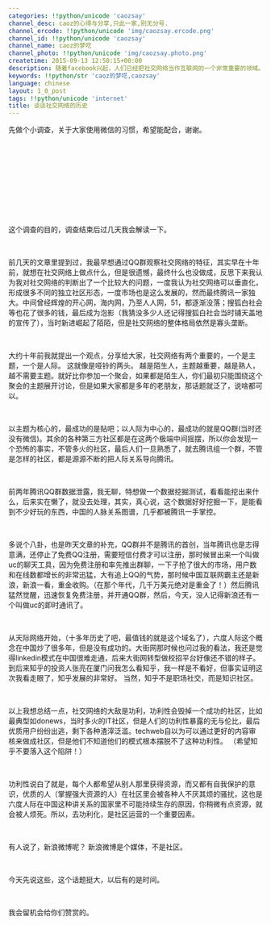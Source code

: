 ```yaml
---
categories: !!python/unicode 'caozsay'
channel_desc: caoz的心得与分享,只此一家,别无分号.
channel_ercode: !!python/unicode 'img/caozsay.ercode.png'
channel_id: !!python/unicode 'caozsay'
channel_name: caoz的梦呓
channel_photo: !!python/unicode 'img/caozsay.photo.png'
createtime: 2015-09-13 12:50:15+00:00
description: 随着facebook兴起，人们已经把社交网络当作互联网的一个非常重要的领域。今天反思一下历史，希望对未来有所帮助。
keywords: !!python/str 'caoz的梦呓,caozsay'
language: chinese
layout: 1_0_post
tags: !!python/unicode 'internet'
title: 谈谈社交网络的历史
---
```

<div class="rich_media_content" id="js_content">
<p>
         先做个小调查，关于大家使用微信的习惯，希望能配合，谢谢。
        </p>
<p>
<span class="vote_area">
<iframe allowfullscreen="" class="vote_iframe js_editor_vote_card" data-display-src="/cgi-bin/readtemplate?t=vote/vote-new_tmpl&amp;__biz=MzI0MjA1Mjg2Ng==&amp;supervoteid=1408568&amp;token=202791774#none&amp;lang=zh_CN" data-display-style="height: 317px;" data-src="/mp/newappmsgvote?action=show&amp;__biz=MzI0MjA1Mjg2Ng==&amp;supervoteid=1408568#wechat_redirect" data-supervoteid="1408568" frameborder="0" scrolling="no">
</iframe>
<span class="vote_box skin_help po_left">
</span>
<span class="vote_box skin_help po_right">
</span>
</span>
</p>
<p>
         这个调查的目的，调查结束后过几天我会解读一下。
        </p>
<p>
<br/>
</p>
<p>
         前几天的文章里提到过，我最早想通过QQ群观察社交网络的特征，其实早在十年前，就想在社交网络上做点什么，但是很遗憾，最终什么也没做成，反思下来我认为我对社交网络的判断出了一个比较大的问题，一度我认为社交网络可以垂直化，形成很多不同的独立社区形态，一度市场也是这么发展的，然而最终腾讯一家独大。中间曾经辉煌的开心网，海内网，乃至人人网，51，都逐渐没落；搜狐白社会等也花了很多的钱，最后成为泡影（我猜没多少人还记得搜狐白社会当时铺天盖地的宣传了），当时新进崛起了陌陌，但是社交网络的整体格局依然是寡头垄断。
        </p>
<p>
<br/>
</p>
<p>
         大约十年前我就提出一个观点，分享给大家，社交网络有两个重要的，一个是主题，一个是人际。 这就像是哑铃的两头。 越是陌生人，主题越重要，越是熟人，越不需要主题。就好比你参加一个聚会，如果都是陌生人，你们最初只能围绕这个聚会的主题展开讨论，但是如果大家都是多年的老朋友，那话题就泛了，说啥都可以。
        </p>
<p>
<br/>
</p>
<p>
         以主题为核心的，最成功的是贴吧；以人际为中心的，最成功的就是QQ群(当时还没有微信)。其余的各种第三方社区都是在这两个极端中间摇摆，所以你会发现一个恐怖的事实，不管多火的社区，最后人们一旦熟悉了，就去腾讯组一个群，不管是怎样的社区，都是源源不断的把人际关系导向腾讯。
        </p>
<p>
<br/>
</p>
<p>
         前两年腾讯QQ群数据泄露，我无聊，特想做一个数据挖掘测试，看看能挖出来什么，后来实在懒了，就没去处理，其实，真心说，这个数据好好挖掘一下，是能看到不少好玩的东西，中国的人脉关系图谱，几乎都被腾讯一手掌控。
        </p>
<p>
<br/>
</p>
<p>
         多说个八卦，也是昨天文章的补充，QQ群并不是腾讯的首创，当年腾讯也是志得意满，还停止了免费QQ注册，需要短信付费才可以注册，那时候冒出来一个叫做uc的聊天工具，因为免费注册和率先推出群聊，一下子抢了很大的市场，用户数和在线数都增长的非常迅猛，大有追上QQ的气势，那时候中国互联网霸主还是新浪，新浪一看，重金收购。（在那个年代，几千万美元绝对是重金了！）然后腾讯猛然觉醒，迅速恢复免费注册，并开通QQ群，然后，今天，没人记得新浪还有一个叫做uc的即时通讯了。
        </p>
<p>
<br/>
</p>
<p>
         从天际网络开始，（十多年历史了吧，最值钱的就是这个域名了），六度人际这个概念在中国炒了很多年，但是没有成功的。大街网那时候也问过我的看法，我还是觉得linkedin模式在中国很难走通，后来大街网转型做校招平台好像还不错的样子。到后来知乎的投资人张亮在厦门问我怎么看知乎，我一样是不看好，但事实证明这次我看走眼了，知乎发展的非常好。 当然，知乎不是职场社交，而是知识社区。
        </p>
<p>
<br/>
</p>
<p>
         以上我想总结一点，社交网络的大敌是功利，功利性会毁掉一个成功的社区，比如最典型如donews，当时多火的IT社区，但是人们的功利性暴露的无与伦比，最后优质用户纷纷出逃，剩下各种渣滓泛滥。techweb自以为可以通过更好的内容审核来做成社区，但是他们不知道他们的模式根本摆脱不了这种功利性。 （希望知乎不要落入这个陷阱！）
        </p>
<p>
<br/>
</p>
<p>
         功利性说白了就是，每个人都希望从别人那里获得资源，而又都有自我保护的意识，优质的人（掌握强大资源的人）在社区里会被各种人不厌其烦的骚扰，这也是六度人际在中国这种讲关系的国家里不可能持续生存的原因，你稍微有点资源，就会被人烦死。所以，去功利化，是社区运营的一个重要因素。
        </p>
<p>
<br/>
</p>
<p>
         有人说了，新浪微博呢？ 新浪微博是个媒体，不是社区。
        </p>
<p>
<br/>
</p>
<p>
         今天先说这些，这个话题挺大，以后有的是时间。
        </p>
<p>
<br/>
</p>
<p>
         我会留机会给你们赞赏的。
        </p>
<p>
<br/>
</p>
<p>
<br/>
</p>
</div>